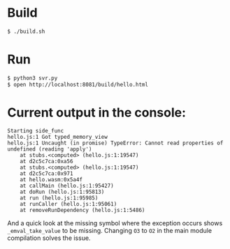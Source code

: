 # Build

```bash
$ ./build.sh
```

# Run

```bash
$ python3 svr.py
$ open http://localhost:8081/build/hello.html
```

# Current output in the console:

```
Starting side_func
hello.js:1 Got typed_memory_view
hello.js:1 Uncaught (in promise) TypeError: Cannot read properties of undefined (reading 'apply')
    at stubs.<computed> (hello.js:1:19547)
    at d2c5c7ca:0xa56
    at stubs.<computed> (hello.js:1:19547)
    at d2c5c7ca:0x971
    at hello.wasm:0x5a4f
    at callMain (hello.js:1:95427)
    at doRun (hello.js:1:95813)
    at run (hello.js:1:95985)
    at runCaller (hello.js:1:95061)
    at removeRunDependency (hello.js:1:5486)
```

And a quick look at the missing symbol where the exception occurs shows `_emval_take_value` to be missing.
Changing `O3` to `O2` in the main module compilation solves the issue.
